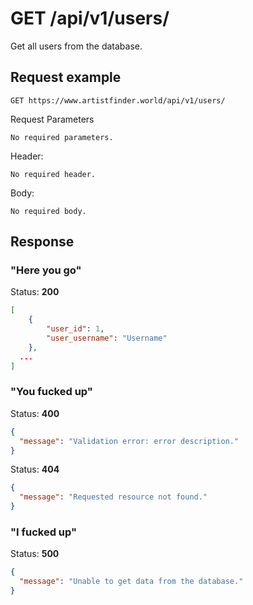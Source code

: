 # GET /api/v1/users/

Get all users from the database.

## Request example

```
GET https://www.artistfinder.world/api/v1/users/
```
Request Parameters
```
No required parameters.
```
Header:
```
No required header.
```
Body:
```
No required body.
```

## Response

### "Here you go"

Status: **200**
```json
[
	{
		"user_id": 1,
		"user_username": "Username"
	},
  ...
]
```

### "You fucked up"

Status: **400**
```json
{
  "message": "Validation error: error description."
}
```
Status: **404**
```json
{
  "message": "Requested resource not found."
}
```

### "I fucked up"

Status: **500**
```json
{
  "message": "Unable to get data from the database."
}
```